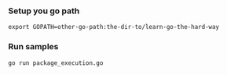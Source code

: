 ### Setup you go path
`export GOPATH=other-go-path:the-dir-to/learn-go-the-hard-way`

### Run samples
`go run package_execution.go`

